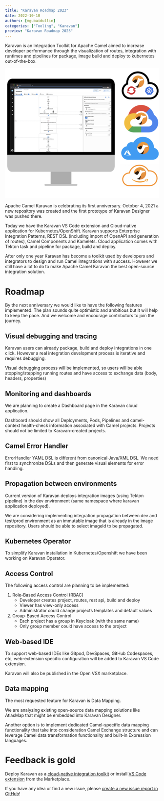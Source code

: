 ```yaml
---
title: "Karavan Roadmap 2023"
date: 2022-10-10
authors: [mgubaidullin]
categories: ["Tooling", "Karavan"]
preview: "Karavan Roadmap 2023"
---
```


Karavan is an Integration Toolkit for Apache Camel aimed to increase developer performance through the visualization of routes, integration with runtimes and pipelines for package, image build and deploy to kubernetes out-of-the-box.

![karavan-clouds](karavan-clouds.png)

Apache Camel Karavan is celebrating its first anniversary. October 4, 2021 a new repository was created and the first prototype of Karavan Designer was pushed there.

Today we have the Karavan VS Code extension and Cloud-native application for Kubernetes/OpenShift. Karavan supports Enterprise Integration Patterns, REST DSL (including import of OpenAPI and generation of routes), Camel Components and Kamelets. Cloud application comes with Tekton task and pipeline for package, build and deploy.    

After only one year Karavan has become a toolkit used by developers and integrators to design and run Camel integrations with success.
However we still have a lot to do to make Apache Camel Karavan the best open-source integration solution.

# Roadmap
By the next anniversary we would like to have the following features implemented.
The plan sounds quite optimistic and ambitious but it will help to keep the pace.
And we welcome and encourage contributors to join the journey.

## Visual debugging and tracing
Karavan users can already  package, build and deploy integrations in one click.
However a real integration development process is iterative and requires debugging.

Visual debugging process will be implemented, so users will be able stopping/stepping running routes and have access to exchange data (body, headers, properties)  

## Monitoring and dashboards
We are planning to create a Dashboard page in the Karavan cloud application.

Dashboard should show all Deployments, Pods, Pipelines and camel-context health-check information associated with Camel projects. Projects should not be limited to Karavan-created projects.

## Camel Error Handler
ErrorHandler YAML DSL is different from canonical Java/XML DSL.
We need first to synchronize DSLs and then generate visual elements for error handling.

## Propagation between environments
Current version of Karavan deploys integration images (using Tekton pipeline) in the dev environment (same namespace where karavan application deployed).

We are considering implementing integration propagation between dev and test/prod environment as an immutable image that is already in the image repository. Users should be able to select imageId to be propagated. 

## Kubernetes Operator
To simplify Karavan installation in Kubernetes/Openshift we have been working on Karavan Operator.

## Access Control
The following access control are planning to be implemented:

1. Role-Based Access Control (RBAC)
    * Developer creates project, routes, rest api, build and deploy
    * Viewer has view-only access
    * Administrator could change projects templates and default values
2. Group-Based Access Control
    * Each project has a group in Keycloak (with the same name)
    * Only group member could have access to the project

## Web-based IDE 
To support web-based IDEs like Gitpod, DevSpaces, GitHub Codespaces, etc, web-extension specific configuration will be added to Karavan VS Code extension.

Karavan will also be published in the Open VSX marketplace.

## Data mapping
The most requested feature for Karavan is Data Mapping.

We are analyzing existing open-source data mapping solutions like AtlasMap that might be embedded into Karavan Designer. 

Another option is to implement dedicated Camel-specific data mapping functionality that take into consideration Camel Exchange structure and can leverage Camel data transformation functionality and built-in Expression languages.    

# Feedback is gold

Deploy Karavan as a [cloud-native integration toolkit](https://github.com/apache/camel-karavan/tree/main/karavan-cloud) or install [VS Code extension](https://marketplace.visualstudio.com/items?itemName=camel-karavan.karavan) from the Marketplace.

If you have any idea or find a new issue, please [create a new issue report in GitHub](https://github.com/apache/camel-karavan/issues)!
